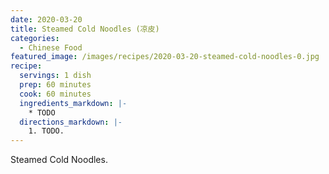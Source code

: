```yaml
---
date: 2020-03-20
title: Steamed Cold Noodles (凉皮)
categories:
  - Chinese Food
featured_image: /images/recipes/2020-03-20-steamed-cold-noodles-0.jpg
recipe:
  servings: 1 dish
  prep: 60 minutes
  cook: 60 minutes
  ingredients_markdown: |-
    * TODO
  directions_markdown: |-
    1. TODO.
---
```

Steamed Cold Noodles.